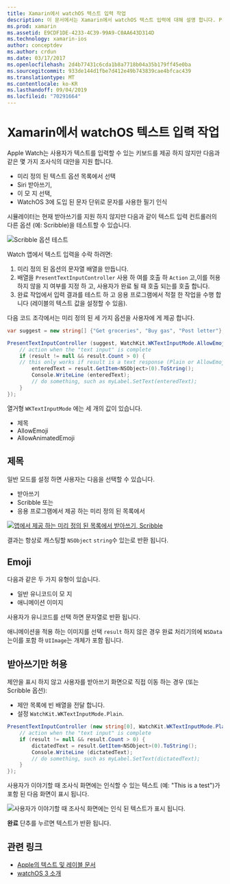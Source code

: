 ```yaml
---
title: Xamarin에서 watchOS 텍스트 입력 작업
description: 이 문서에서는 Xamarin에서 watchOS 텍스트 입력에 대해 설명 합니다. PresentTextInputController 메서드, scribbling, 일반 텍스트, emojis 및 받아쓰기에 대해 설명 합니다.
ms.prod: xamarin
ms.assetid: E9CDF1DE-4233-4C39-99A9-C0AA643D314D
ms.technology: xamarin-ios
author: conceptdev
ms.author: crdun
ms.date: 03/17/2017
ms.openlocfilehash: 2d4b77431c6cda1b8a7718b04a35b179ff45e0ba
ms.sourcegitcommit: 933de144d1fbe7d412e49b743839cae4bfcac439
ms.translationtype: MT
ms.contentlocale: ko-KR
ms.lasthandoff: 09/04/2019
ms.locfileid: "70291664"
---
```

# <a name="working-with-watchos-text-input-in-xamarin"></a>Xamarin에서 watchOS 텍스트 입력 작업

Apple Watch는 사용자가 텍스트를 입력할 수 있는 키보드를 제공 하지 않지만 다음과 같은 몇 가지 조사식의 대안을 지원 합니다.

- 미리 정의 된 텍스트 옵션 목록에서 선택
- Siri 받아쓰기,
- 이 모 지 선택,
- WatchOS 3에 도입 된 문자 단위로 문자를 사용한 필기 인식

시뮬레이터는 현재 받아쓰기를 지원 하지 않지만 다음과 같이 텍스트 입력 컨트롤러의 다른 옵션 (예: Scribble)을 테스트할 수 있습니다.

![](text-input-images/textinput-sml.png "Scribble 옵션 테스트")

Watch 앱에서 텍스트 입력을 수락 하려면:

1. 미리 정의 된 옵션의 문자열 배열을 만듭니다.
2. 배열을 `PresentTextInputController` 사용 하 여를 호출 하 `Action` 고,이를 허용 하지 않을 지 여부를 지정 하 고, 사용자가 완료 될 때 호출 되는를 호출 합니다.
3. 완료 작업에서 입력 결과를 테스트 하 고 응용 프로그램에서 적절 한 작업을 수행 합니다 (레이블의 텍스트 값을 설정할 수 있음).

다음 코드 조각에서는 미리 정의 된 세 가지 옵션을 사용자에 게 제공 합니다.

```csharp
var suggest = new string[] {"Get groceries", "Buy gas", "Post letter"};

PresentTextInputController (suggest, WatchKit.WKTextInputMode.AllowEmoji, (result) => {
    // action when the "text input" is complete
    if (result != null && result.Count > 0) {
    // this only works if result is a text response (Plain or AllowEmoji)
        enteredText = result.GetItem<NSObject>(0).ToString();
        Console.WriteLine (enteredText);
        // do something, such as myLabel.SetText(enteredText);
    }
});
```

열거형 `WKTextInputMode` 에는 세 개의 값이 있습니다.

- 제목
- AllowEmoji
- AllowAnimatedEmoji

## <a name="plain"></a>제목

일반 모드를 설정 하면 사용자는 다음을 선택할 수 있습니다.

- 받아쓰기
- Scribble 또는
- 응용 프로그램에서 제공 하는 미리 정의 된 목록에서

[![](text-input-images/plain-scribble-sml.png "앱에서 제공 하는 미리 정의 된 목록에서 받아쓰기, Scribble")](text-input-images/plain-scribble.png#lightbox)

결과는 항상로 캐스팅할 `NSObject` `string`수 있는로 반환 됩니다.

## <a name="emoji"></a>Emoji

다음과 같은 두 가지 유형이 있습니다.

- 일반 유니코드이 모 지
- 애니메이션 이미지

사용자가 유니코드를 선택 하면 문자열로 반환 됩니다.

애니메이션을 적용 하는 이미지를 선택 `result` 하지 않은 경우 완료 처리기의에 `NSData` 는이를 포함 하 `UIImage`는 개체가 포함 됩니다.

## <a name="accepting-dictation-only"></a>받아쓰기만 허용

제안을 표시 하지 않고 사용자를 받아쓰기 화면으로 직접 이동 하는 경우 (또는 Scribble 옵션):

- 제안 목록에 빈 배열을 전달 합니다.
- 설정 `WatchKit.WKTextInputMode.Plain`.

```csharp
PresentTextInputController (new string[0], WatchKit.WKTextInputMode.Plain, (result) => {
    // action when the "text input" is complete
    if (result != null && result.Count > 0) {
        dictatedText = result.GetItem<NSObject>(0).ToString();
        Console.WriteLine (dictatedText);
        // do something, such as myLabel.SetText(dictatedText);
    }
});
```

사용자가 이야기할 때 조사식 화면에는 인식할 수 있는 텍스트 (예: "This is a test")가 포함 된 다음 화면이 표시 됩니다.

![](text-input-images/dictation.png "사용자가 이야기할 때 조사식 화면에는 인식 된 텍스트가 표시 됩니다.")

**완료** 단추를 누르면 텍스트가 반환 됩니다.



## <a name="related-links"></a>관련 링크

- [Apple의 텍스트 및 레이블 문서](https://developer.apple.com/library/ios/documentation/General/Conceptual/WatchKitProgrammingGuide/TextandLabels.html)
- [watchOS 3 소개](~/ios/watchos/platform/introduction-to-watchos3/index.md)
